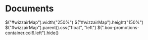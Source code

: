 Documents
=========
$("#wizzairMap").width("250%")
$("#wizzairMap").height("150%")
$("#wizzairMap").parent().css("float", "left")
$(".box-promotions-container.col6.left").hide()
